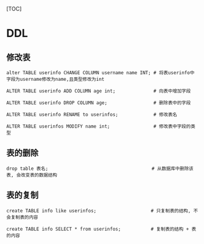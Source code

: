 [TOC]

# DDL

## 修改表

```mysql
alter TABLE userinfo CHANGE COLUMN username name INT; # 将表userinfo中字段为username修改为name,且类型修改为int
```

```mysql
ALTER TABLE userinfo ADD COLUMN age int;              # 向表中增加字段
```

```mysql
ALTER TABLE userinfo DROP COLUMN age;                 # 删除表中的字段
```

```mysql
ALTER TABLE userinfo RENAME to userinfos;             # 修改表名
```

```mysql
ALTER TABLE userinfos MODIFY name int;                # 修改表中字段的类型
```

## 表的删除

```mysql
drop table 表名;                                      # 从数据库中删除该表, 会改变表的数据结构
```

## 表的复制

```mysql
create TABLE info like userinfos;                    # 只复制表的结构, 不会复制表的内容
```

```mysql
create TABLE info SELECT * from userinfos;           # 复制表的结构 + 表的内容
```



